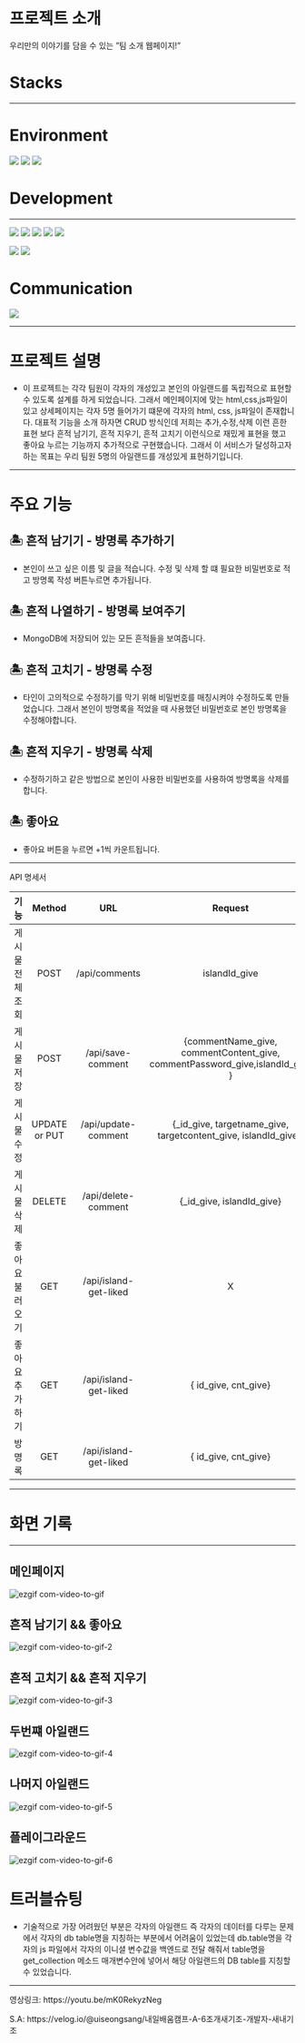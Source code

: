 # 프로젝트 소개
우리만의 이야기를 담을 수 있는 ”팀 소개 웹페이지!”


# <b>Stacks</b>
-------------
# Environment
<p>
  <img src="https://img.shields.io/badge/visualstudiocode-007ACC?style=for-the-badge&logo=visualstudiocode&logoColor=white">
  <img src="https://img.shields.io/badge/git-F05032?style=for-the-badge&logo=git&logoColor=white">
  <img src="https://img.shields.io/badge/github-181717?style=for-the-badge&logo=github&logoColor=white">
</p>

# Development
-------------
<p>
  <img src="https://img.shields.io/badge/html5-E34F26?style=for-the-badge&logo=html5&logoColor=white">
  <img src="https://img.shields.io/badge/css-1572B6?style=for-the-badge&logo=css3&logoColor=white"> 
  <img src="https://img.shields.io/badge/javascript-F7DF1E?style=for-the-badge&logo=javascript&logoColor=black"> 
  <img src="https://img.shields.io/badge/jquery-0769AD?style=for-the-badge&logo=jquery&logoColor=white">
  <img src="https://img.shields.io/badge/bootstrap-7952B3?style=for-the-badge&logo=bootstrap&logoColor=white">
</p>
<p>
  <img src="https://img.shields.io/badge/flask-000000?style=for-the-badge&logo=flask&logoColor=white">
  <img src="https://img.shields.io/badge/mongoDB-47A248?style=for-the-badge&logo=MongoDB&logoColor=white">
</p>

# Communication
<img src="https://img.shields.io/badge/slack-4A154B?style=for-the-badge&logo=slack&logoColor=white">

----------------
# 프로젝트 설명
* 이 프로젝트는 각각 팀원이 각자의 개성있고 본인의 아일랜드를 독립적으로 표현할수 있도록 설계를 하게 되었습니다. 그래서 메인페이지에 맞는 html,css,js파일이 있고 상세페이지는 각자 5명 들어가기 떄문에 각자의 html, css, js파일이 존재합니다. 대표적 기능을 소개 하자면 CRUD 방식인데 저희는 추가,수정,삭제 이런 흔한 표현 보다 흔적 남기기, 흔적 지우기, 흔적 고치기 이런식으로 재밌게 표현을 했고 좋아요 누르는 기능까지 추가적으로 구현했습니다. 그래서 이 서비스가 달성하고자 하는 목표는 우리 팀원 5명의 아일랜드를 개성있게 표현하기입니다.

---------------
# 주요 기능

## 🏝️ 흔적 남기기 - 방명록 추가하기
* 본인이 쓰고 싶은 이름 및 글을 적습니다.
  수정 및 삭제 할 떄 필요한 비밀번호로 적고 방명록 작성 버튼누르면 추가됩니다.

## 🏝️ 흔적 나열하기 - 방명록 보여주기
* MongoDB에 저장되어 있는 모든 흔적들을 보여줍니다.

## 🏝️ 흔적 고치기 - 방명록 수정
* 타인이 고의적으로 수정하기를 막기 위해 비밀번호를 매칭시켜야 수정하도록 만들었습니다.
  그래서 본인이 방명록을 적었을 때 사용했던 비밀번호로 본인 방명록을 수정해야합니다.

## 🏝️ 흔적 지우기 - 방명록 삭제
* 수정하기하고 같은 방법으로 본인이 사용한 비밀번호를 사용하여 방명록을 삭제를 합니다.

## 🏝️ 좋아요
 * 좋아요 버튼을 누르면 +1씩 카운트됩니다.

---------
API 명세서

| 기능 | Method | URL | Request | Response | 
| :-: | :-: | :-: | :-: | :-: |
| 게시물 전체 조회 | POST | /api/comments | islandId_give  | {"result": [all_comments]} |
| 게시물 저장 | POST | /api/save-comment | {commentName_give, commentContent_give, commentPassword_give,islandId_give }  | {"msg": "나의 발자취를 남겼다"} |
| 게시물 수정 | UPDATE or PUT | /api/update-comment | {_id_give, targetname_give, targetcontent_give, islandId_give }  | {"msg": "나의 발자취를 고쳤다"} |
| 게시물 삭제 | DELETE | /api/delete-comment | {_id_give, islandId_give}  | {"msg":"나의 발자취를 지웠다"}|
| 좋아요 불러오기 | GET | /api/island-get-liked | X | {"result": [all_likeCnts]} |
| 좋아요 추가하기 | GET | /api/island-get-liked | { id_give, cnt_give} | {"msg": complete} |
| 방명록 | GET | /api/island-get-liked | { id_give, cnt_give} | {"msg": complete} |

-------------

# 화면 기록
-----------
## 메인페이지
![ezgif com-video-to-gif](https://github.com/uiseongsang/ggLand/assets/40707686/3c214bfc-a378-424f-b375-d22e878974c8)

## 흔적 남기기 && 좋아요
![ezgif com-video-to-gif-2](https://github.com/uiseongsang/ggLand/assets/40707686/a3b9fd8c-f41f-4b85-8f34-34b505f01d97)

## 흔적 고치기 && 흔적 지우기
![ezgif com-video-to-gif-3](https://github.com/uiseongsang/ggLand/assets/40707686/1aa8615b-f195-4af2-bcf4-91d57b3bc953)

## 두번쨰 아일랜드
![ezgif com-video-to-gif-4](https://github.com/uiseongsang/ggLand/assets/40707686/e8c2c6ef-0bc1-4097-ba2a-7e787eaea2d3)

## 나머지 아일랜드
![ezgif com-video-to-gif-5](https://github.com/uiseongsang/ggLand/assets/40707686/f6c0bedb-6ebb-4d12-8e87-ce8b775787a1)

## 플레이그라운드 
![ezgif com-video-to-gif-6](https://github.com/uiseongsang/ggLand/assets/40707686/fbd7129f-8ea9-4782-b898-72adae111b65)


# 트러블슈팅
* 기술적으로 가장 어려웠던 부분은 각자의 아일랜드 즉 각자의 데이터를 다루는 문제에서 각자의 db table명을 지칭하는 부분에서 어려움이 있었는데 db.table명을 각자의 js 파일에서 각자의 이니셜 변수값을 백엔드로 전달 해줘서 table명을 get_collection 메소드 매개변수안에 넣어서 해당 아일랜드의 DB table를 지칭할수 있었습니다.
-------------------
<p>
  영상링크: https://youtu.be/mK0RekyzNeg
</p>
<p>
  S.A: https://velog.io/@uiseongsang/내일배움캠프-A-6조개새기조-개발자-새내기조
</p>

